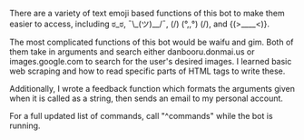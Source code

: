 There are a variety of text emoji based functions of this bot to make them easier to access, including ಠ_ಠ, ¯\\\_(ツ)__/¯, (/) (°,,°) (/), and {(>____<)}.

The most complicated functions of this bot would be waifu and gim. Both of them take in arguments and search either danbooru.donmai.us or images.google.com to search for the user's desired images. I learned basic web scraping and how to read specific parts of HTML tags to write these.

Additionally, I wrote a feedback function which formats the arguments given when it is called as a string, then sends an email to my personal account.

For a full updated list of commands, call "^commands" while the bot is running.
